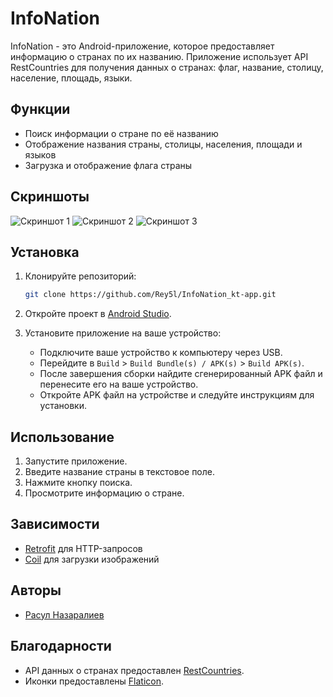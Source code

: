 # InfoNation

InfoNation - это Android-приложение, которое предоставляет информацию о странах по их названию. Приложение использует API RestCountries для получения данных о странах: флаг, название, столицу, население, площадь, языки.

## Функции

- Поиск информации о стране по её названию
- Отображение названия страны, столицы, населения, площади и языков
- Загрузка и отображение флага страны

## Скриншоты

![Скриншот 1](app/screenshots/screenshot1.jpg) 
![Скриншот 2](app/screenshots/screenshot2.jpg) 
![Скриншот 3](app/screenshots/screenshot3.jpg)

## Установка

1. Клонируйте репозиторий:

    ```sh
    git clone https://github.com/Rey5l/InfoNation_kt-app.git
    ```

2. Откройте проект в [Android Studio](https://developer.android.com/studio).

3. Установите приложение на ваше устройство:

    - Подключите ваше устройство к компьютеру через USB.
    - Перейдите в `Build` > `Build Bundle(s) / APK(s)` > `Build APK(s)`.
    - После завершения сборки найдите сгенерированный APK файл и перенесите его на ваше устройство.
    - Откройте APK файл на устройстве и следуйте инструкциям для установки.

## Использование

1. Запустите приложение.
2. Введите название страны в текстовое поле.
3. Нажмите кнопку поиска.
4. Просмотрите информацию о стране.

## Зависимости

- [Retrofit](https://square.github.io/retrofit/) для HTTP-запросов
- [Coil](https://github.com/coil-kt/coil) для загрузки изображений

## Авторы

- [Расул Назаралиев](https://github.com/Rey5l)

## Благодарности

- API данных о странах предоставлен [RestCountries](https://restcountries.com/).
- Иконки предоставлены [Flaticon](https://www.flaticon.com/).

